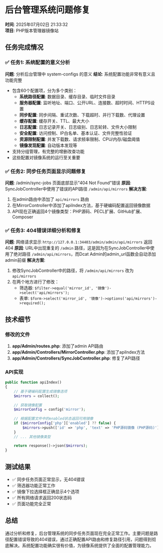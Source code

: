 # 后台管理系统问题修复

**时间**: 2025年07月02日 21:33:32  
**项目**: PHP版本管理器镜像站

## 任务完成情况

### ✅ 任务1: 系统配置的意义分析
**问题**: 分析后台管理中 system-configs 的意义
**结论**: 系统配置功能非常有意义且功能完整
- 包含60个配置项，分为多个类别：
  - **系统路径配置**: 数据目录、缓存目录、临时文件目录
  - **服务器配置**: 监听地址、端口、公开URL、连接数、超时时间、HTTPS设置
  - **同步配置**: 同步间隔、重试次数、下载超时、并行下载数、代理设置
  - **缓存配置**: 缓存开关、TTL、最大大小
  - **日志配置**: 日志记录开关、日志级别、日志轮转、文件大小限制
  - **安全配置**: 访问控制、IP白名单、基本认证、文件完整性验证
  - **资源限制配置**: 并发下载数、请求频率限制、CPU/内存/磁盘阈值
  - **镜像发现配置**: 自动版本发现等
- 支持分组管理，有完整的增删改查功能
- 这些配置对镜像系统的运行至关重要

### ✅ 任务2: 同步任务页面显示问题修复
**问题**: /admin/sync-jobs 页面底部显示"404 Not Found"错误
**原因**: SyncJobController中使用了错误的API路径 `/admin/api/mirrors`
**解决方案**: 
1. 在admin路由中添加了 `api/mirrors` 路由
2. 在MirrorController中添加了apiIndex方法，基于硬编码配置返回镜像数据
3. API现在正确返回4个镜像类型：PHP源码、PECL扩展、GitHub扩展、Composer

### ✅ 任务3: 404错误详细分析和修复
**问题**: 网络请求显示 `http://127.0.0.1:34403/admin/admin/api/mirrors` 返回404
**原因**: URL中出现重复的 `/admin` 路径，这是因为在SyncJobController中使用了绝对路径 `/admin/api/mirrors`，而Dcat Admin的admin_url函数会自动添加admin前缀
**解决方案**: 
1. 修改SyncJobController中的路径，将 `/admin/api/mirrors` 改为 `api/mirrors`
2. 在两个地方进行了修改：
   - 筛选器: `$filter->equal('mirror_id', '镜像')->select('api/mirrors');`
   - 表单: `$form->select('mirror_id', '镜像')->options('api/mirrors')->required();`

## 技术细节

### 修改的文件
1. **app/Admin/routes.php**: 添加了admin API路由
2. **app/Admin/Controllers/MirrorController.php**: 添加了apiIndex方法
3. **app/Admin/Controllers/SyncJobController.php**: 修复了API路径

### API实现
```php
public function apiIndex()
{
    // 基于硬编码配置生成镜像选项
    $mirrors = collect();
    
    // 获取镜像配置
    $mirrorConfig = config('mirror');
    
    // 根据配置文件中的enabled状态返回可用镜像
    if ($mirrorConfig['php']['enabled'] ?? false) {
        $mirrors->push(['id' => 'php', 'text' => 'PHP源码镜像 (PHP源码)']);
    }
    // ... 其他镜像类型
    
    return response()->json($mirrors);
}
```

## 测试结果
- ✅ 同步任务页面正常显示，无404错误
- ✅ 筛选器功能正常工作
- ✅ 镜像下拉选择框正确显示4个选项
- ✅ 所有网络请求返回200状态码
- ✅ 页面功能完全正常

## 总结
通过分析和修复，后台管理系统的同步任务页面现在完全正常工作。主要问题是路径配置错误导致的404错误，通过正确配置API路由和修复路径引用，问题得到彻底解决。系统配置功能确实很有价值，为镜像系统提供了全面的配置管理能力。
